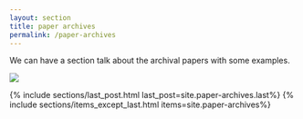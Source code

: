 ```yaml
---
layout: section
title: paper archives
permalink: /paper-archives
---
```

We can have a section talk about the archival papers with some examples.

<img src="{{ site.baseurl }}/assets/images/ar.gif">

{% include sections/last_post.html last_post=site.paper-archives.last%}
{% include sections/items_except_last.html items=site.paper-archives%}
